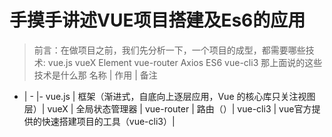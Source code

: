 <!--
 * @Author: 皇甫国贝
 * @Date: 2019-09-27 10:39:14
 * @LastEditors: 皇甫国贝
 * @LastEditTime: 2019-09-27 12:00:18
 * @Description: 
 -->
# 手摸手讲述VUE项目搭建及Es6的应用

> 前言：在做项目之前，我们先分析一下，一个项目的成型，都需要哪些技术:
vue.js  vueX Element vue-router Axios ES6 vue-cli3
那上面说的这些技术是什么那
 名称 | 作用 | 备注
 - | - |-
 vue.js | 框架（渐进式，自底向上逐层应用，Vue 的核心库只关注视图层）|
 vueX | 全局状态管理器 |
 vue-router | 路由（）|
 vue-cli3 | vue官方提供的快速搭建项目的工具（vue-cli3）|